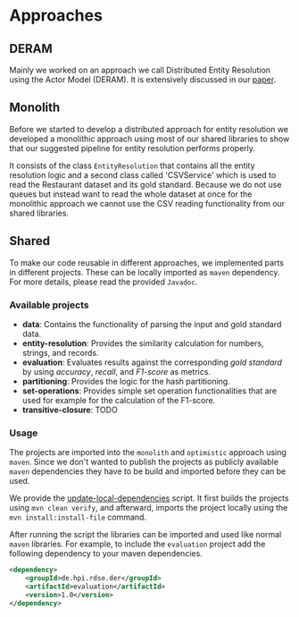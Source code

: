 # Approaches

## DERAM
Mainly we worked on an approach we call Distributed Entity Resolution using the Actor Model (DERAM).
It is extensively discussed in our [paper](../documentation/RDSE-DERAM-kroschewski-strassenburg.pdf).

## Monolith
Before we started to develop a distributed approach for entity resolution we developed a monolithic approach
 using most of our shared libraries to show that our suggested pipeline for entity resolution
 performs properly. 
 
It consists of the class `EntityResolution` that contains all the entity resolution logic and a second class
 called 'CSVService' which is used to read the Restaurant dataset and its gold standard.
 Because we do not use queues but instead want to read the whole dataset at once for the monolithic approach we cannot
 use the CSV reading functionality from our shared libraries. 


## Shared 

To make our code reusable in different approaches, we implemented parts in different projects. These can be locally imported as `maven` dependency. For more details, please read the provided `Javadoc`.

### Available projects
* **data**: Contains the functionality of parsing the input and gold standard data.
* **entity-resolution**: Provides the similarity calculation for numbers, strings, and records.
* **evaluation**: Evaluates results against the corresponding *gold standard* by using _accuracy_, _recall_, and _F1-score_ as metrics.
* **partitioning**: Provides the logic for the hash partitioning.
* **set-operations**: Provides simple set operation functionalities that are used for example for the calculation of the F1-score.
* **transitive-closure**: TODO

### Usage
The projects are imported into the `monolith` and `optimistic` approach using `maven`. Since we don't wanted to publish the projects as publicly available `maven` dependencies they have to be build and imported before they can be used. 

We provide the [update-local-dependencies](update-local-dependencies.sh) script. It first builds the projects using `mvn clean verify`, and afterward, imports the project locally using the `mvn install:install-file` command.

After running the script the libraries can be imported and used like normal `maven` libraries.
For example, to include the `evaluation` project add the following dependency to your maven dependencies.

```xml
<dependency>
	<groupId>de.hpi.rdse.der</groupId>
	<artifactId>evaluation</artifactId>
	<version>1.0</version>
</dependency>
```